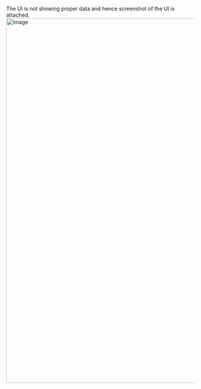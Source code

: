 The UI is not showing proper data and hence screenshot of the UI is attached.
<img width="1897" height="977" alt="image" src="https://github.com/user-attachments/assets/ba482c22-3473-4de7-8b71-73cab3f42ff0" />
